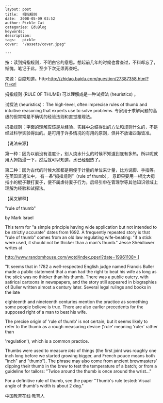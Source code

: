 
    ---
    layout: post  
    title:  拇指规则  
    date:  2008-05-09 03:52  
    author: Pickle Cai  
    categories: EduBlog  
    keywords: 
    description:   
    tags:	pickle   
    cover:  "/assets/cover.jpeg"  

    ---  
    
按：读到拇指规则，不明白它的意思。想起前几年的时候也曾查过，不料却忘了，惭愧。笔记于此，至少下次无须再查吧。



来源：百度知道。http:http://zhidao.baidu.com/question/27387358.html?fr=qrl



拇指规则 (RULE OF THUMB) 可以理解成是一种试探法 (heuristics) 。



试探法 (heuristics)：The high-level, often imprecise rules of thumb and intuitive reasoning that experts use to solve problems. 专家用于求解问题的高级的但常常是不确切的经验法则和直觉推理法。 



拇指规则：字面的理解应该是从经验、实践中总结得出的方法和规则什么的，不是经过科学实验得出的。是可用于许多情况的有用的原则，但并不放诸四海皆准。



【说法来源】



第一种：因为以前没有温度计，别人烧水什么的时候不知道到底有多热，所以呢就用大拇指浸一下，然后就可以知道，水已经很热了。



第二种：因为古代的时候大家都是用便于计量的单位来计量，比方说脚、手指等。在英国普通法中， 有一条“拇指规则”（rule of thumb）， 意即只要用一根比大拇指小的棍子鞭打妻子，便不属虐待妻子行为。后经引申在管理学等其他知识领域上理解为经验和试探法。



【英文解释】



"rule of thumb" 

by Mark Israel



This term for "a simple principle having wide application but not intended to be strictly accurate" dates from 1692. A frequently repeated story is that "rule of thumb" comes from an old law regulating wife-beating: "if a stick were used, it should not be thicker than a man's thumb." Jesse Sheidlower writes at 

http://www.randomhouse.com/wotd/index.pperl?date=19961108>.]



"It seems that in 1782 a well-respected English judge named Francis Buller made a public statement that a man had the right to beat his wife as long as the stick was no thicker than his thumb. There was a public outcry, with satirical cartoons in newspapers, and the story still appeared in biographies of Buller written almost a century later. Several legal rulings and books in the late 

eighteenth and nineteenth centuries mention the practice as something some people believe is true. There are also earlier precedents for the supposed right of a man to beat his wife. 



The precise origin of 'rule of thumb' is not certain, but it seems likely to refer to the thumb as a rough measuring device ('rule' meaning 'ruler' rather than 

'regulation'), which is a common practice. 



Thumbs were used to measure *lots* of things (the first joint was roughly one inch long before we started growing bigger, and French pouce means both "inch" and "thumb"). The phrase may also come from ancient brewmasters' dipping their thumb in the brew to test the temperature of a batch; or from a guideline for tailors: "Twice around the thumb is once around the wrist..." 



For a definitive rule of thumb, see the paper "Thumb's rule tested: Visual angle of thumb's width is about 2 deg."



		    
 中国教育在线·教育人

